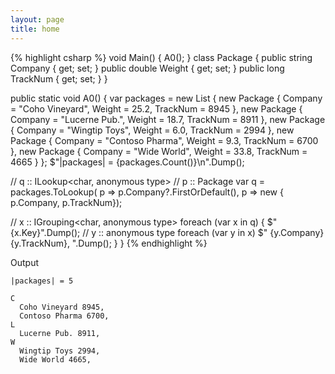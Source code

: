 ```yaml
---
layout: page
title: home
---
```


{% highlight csharp %}
void Main() { A0(); }
class Package {
  public string Company { get; set; }
  public double Weight { get; set; }
  public long TrackNum { get; set; }
}

public static void A0() {
  var packages = new List<Package> {
    new Package { Company = "Coho Vineyard",
      Weight = 25.2, TrackNum = 8945 },
    new Package { Company = "Lucerne Pub.",
      Weight = 18.7, TrackNum = 8911 },
    new Package { Company = "Wingtip Toys",
      Weight = 6.0, TrackNum = 2994 },
    new Package { Company = "Contoso Pharma",
      Weight = 9.3, TrackNum = 6700 },
    new Package { Company = "Wide World",
      Weight = 33.8, TrackNum = 4665 } };
  $"|packages| = {packages.Count()}\n".Dump();

  // q :: ILookup<char, anonymous type>
  // p :: Package
  var q =
    packages.ToLookup(
      p => p.Company?.FirstOrDefault(),
      p => new { p.Company, p.TrackNum});

  // x :: IGrouping<char, anonymous type>
  foreach (var x in q) {
    $"{x.Key}".Dump();
    // y :: anonymous type
    foreach (var y in x)
      $"  {y.Company} {y.TrackNum}, ".Dump();
  }
}
{% endhighlight %}

Output

```
|packages| = 5

C
  Coho Vineyard 8945,
  Contoso Pharma 6700,
L
  Lucerne Pub. 8911,
W
  Wingtip Toys 2994,
  Wide World 4665,
```
